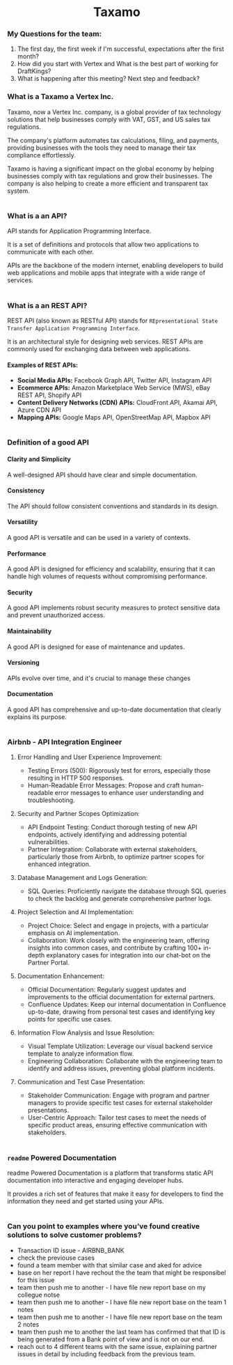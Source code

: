 <h1 align="center">Taxamo</h1>

### My Questions for the team:
1. The first day, the first week if I'm successful, expectations after the first month?
2. How did you start with Vertex and What is the best part of working for DraftKings?
3. What is happening after this meeting? Next step and feedback?


### What is a Taxamo a Vertex Inc.
Taxamo, now a Vertex Inc. company, is a global provider of tax technology solutions that help businesses comply with VAT, GST, and US sales tax regulations. 

The company's platform automates tax calculations, filing, and payments, providing businesses with the tools they need to manage their tax compliance effortlessly.

Taxamo is having a significant impact on the global economy by helping businesses comply with tax regulations and grow their businesses. The company is also helping to create a more efficient and transparent tax system.
#

### What is a an API?
API stands for Application Programming Interface. 

It is a set of definitions and protocols that allow two applications to communicate with each other. 

APIs are the backbone of the modern internet, enabling developers to build web applications and mobile apps that integrate with a wide range of services.

#

### What is a an REST API?
REST API (also known as RESTful API) stands for ``REpresentational State Transfer Application Programming Interface``. 

It is an architectural style for designing web services. REST APIs are commonly used for exchanging data between web applications.

#### Examples of REST APIs:

- **Social Media APIs:** Facebook Graph API, Twitter API, Instagram API
- **Ecommerce APIs:** Amazon Marketplace Web Service (MWS), eBay REST API, Shopify API
- **Content Delivery Networks (CDN) APIs:** CloudFront API, Akamai API, Azure CDN API
- **Mapping APIs:** Google Maps API, OpenStreetMap API, Mapbox API

#
### Definition of a good API

#### Clarity and Simplicity
A well-designed API should have clear and simple documentation. 

#### Consistency
The API should follow consistent conventions and standards in its design.

#### Versatility
A good API is versatile and can be used in a variety of contexts.

#### Performance
A good API is designed for efficiency and scalability, ensuring that it can handle high volumes of requests without compromising performance.

#### Security
A good API implements robust security measures to protect sensitive data and prevent unauthorized access. 

#### Maintainability
A good API is designed for ease of maintenance and updates.

#### Versioning
APIs evolve over time, and it's crucial to manage these changes 

#### Documentation
A good API has comprehensive and up-to-date documentation that clearly explains its purpose.

#
### Airbnb - API Integration Engineer

1. Error Handling and User Experience Improvement:

    - Testing Errors (500): Rigorously test for errors, especially those resulting in HTTP 500 responses.
    - Human-Readable Error Messages: Propose and craft human-readable error messages to enhance user understanding and troubleshooting.

2. Security and Partner Scopes Optimization:

    - API Endpoint Testing: Conduct thorough testing of new API endpoints, actively identifying and addressing potential vulnerabilities.
    - Partner Integration: Collaborate with external stakeholders, particularly those from Airbnb, to optimize partner scopes for enhanced integration.

3. Database Management and Logs Generation:

    - SQL Queries: Proficiently navigate the database through SQL queries to check the backlog and generate comprehensive partner logs.

4. Project Selection and AI Implementation:

    - Project Choice: Select and engage in projects, with a particular emphasis on AI implementation.
    - Collaboration: Work closely with the engineering team, offering insights into common cases, and contribute by crafting 100+ in-depth explanatory cases for integration into our chat-bot on the Partner Portal.

5. Documentation Enhancement:

    - Official Documentation: Regularly suggest updates and improvements to the official documentation for external partners.
    - Confluence Updates: Keep our internal documentation in Confluence up-to-date, drawing from personal test cases and identifying key points for specific use cases.

6. Information Flow Analysis and Issue Resolution:

    - Visual Template Utilization: Leverage our visual backend service template to analyze information flow.
    - Engineering Collaboration: Collaborate with the engineering team to identify and address issues, preventing global platform incidents.

7. Communication and Test Case Presentation:

    - Stakeholder Communication: Engage with program and partner managers to provide specific test cases for external stakeholder presentations.
    - User-Centric Approach: Tailor test cases to meet the needs of specific product areas, ensuring effective communication with stakeholders.

#
###  `readme` Powered Documentation
readme Powered Documentation is a platform that transforms static API documentation into interactive and engaging developer hubs. 

It provides a rich set of features that make it easy for developers to find the information they need and get started using your APIs.

#
### Can you point to examples where you’ve found creative solutions to solve customer problems?

- Transaction ID issue - AIRBNB_BANK
- check the previouse cases
- found a team member with that similar case and aked for advice
- base on her report I have rechout the the team that might be responsibel for this issue
- team then push me to another - I have file new report base on my collegue notse
- team then push me to another - I have file new report base on the team 1 notes
- team then push me to another - I have file new report base on the team 2 notes
- team then push me to another the last team has confirmed that that ID is being generated from a Bank point of view and is not on our end. 
- reach out to 4 different teams with the same issue, explaining partner issues in detail by including feedback from the previous team.

#